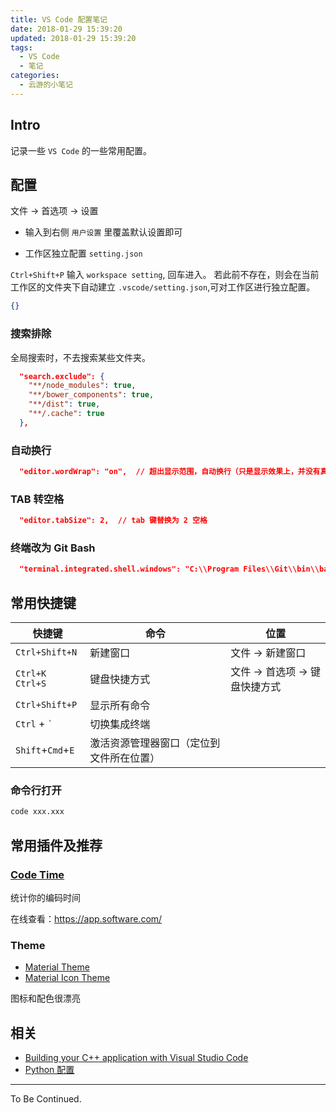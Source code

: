 ```yaml
---
title: VS Code 配置笔记
date: 2018-01-29 15:39:20
updated: 2018-01-29 15:39:20
tags:
  - VS Code
  - 笔记
categories:
  - 云游的小笔记
---
```


## Intro

记录一些 `VS Code` 的一些常用配置。

<!-- more -->

## 配置

文件 -> 首选项 -> 设置

- 输入到右侧 `用户设置` 里覆盖默认设置即可

- 工作区独立配置 `setting.json`

`Ctrl+Shift+P` 输入 `workspace setting`, 回车进入。
若此前不存在，则会在当前工作区的文件夹下自动建立 `.vscode/setting.json`,可对工作区进行独立配置。

```json
{}
```

### 搜索排除

全局搜索时，不去搜索某些文件夹。

```json
  "search.exclude": {
    "**/node_modules": true,
    "**/bower_components": true,
    "**/dist": true,
    "**/.cache": true
  },
```

### 自动换行

```json
  "editor.wordWrap": "on",  // 超出显示范围，自动换行（只是显示效果上，并没有真正换行）
```

### TAB 转空格

```json
  "editor.tabSize": 2,  // tab 键替换为 2 空格
```

### 终端改为 Git Bash

```json
  "terminal.integrated.shell.windows": "C:\\Program Files\\Git\\bin\\bash.exe",
```

## 常用快捷键

| 快捷键            | 命令                                     | 位置                           |
| ----------------- | ---------------------------------------- | ------------------------------ |
| `Ctrl+Shift+N`    | 新建窗口                                 | 文件 -> 新建窗口               |
| `Ctrl+K Ctrl+S`   | 键盘快捷方式                             | 文件 -> 首选项 -> 键盘快捷方式 |
| `Ctrl+Shift+P`    | 显示所有命令                             |                                |
| `Ctrl` + `` ` ``  | 切换集成终端                             |                                |
| `Shift`+`Cmd`+`E` | 激活资源管理器窗口（定位到文件所在位置） |                                |

### 命令行打开

```bash
code xxx.xxx
```

## 常用插件及推荐

### [Code Time](https://marketplace.visualstudio.com/items?itemName=softwaredotcom.swdc-vscode)

统计你的编码时间

在线查看：<https://app.software.com/>

### Theme

- [Material Theme](https://marketplace.visualstudio.com/items?itemName=Equinusocio.vsc-material-theme)
- [Material Icon Theme](https://marketplace.visualstudio.com/items?itemName=PKief.material-icon-theme)

图标和配色很漂亮

## 相关

- [Building your C++ application with Visual Studio Code](https://devblogs.microsoft.com/cppblog/building-your-c-application-with-visual-studio-code/)
- [Python 配置](https://yunyoujun.cn/note/python-growth-path/#编辑器)

---

To Be Continued.
